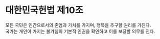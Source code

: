 # 대한민국헌법 제10조

모든 국민은 인간으로서의 존엄과 가치를 가지며, 행복을 추구할 권리를 가진다.  
국가는 개인이 가지는 불가침의 기본적 인권을 확인하고 이를 보장할 의무를 진다.
